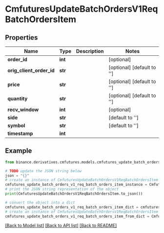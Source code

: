 # CmfuturesUpdateBatchOrdersV1ReqBatchOrdersItem


## Properties

Name | Type | Description | Notes
------------ | ------------- | ------------- | -------------
**order_id** | **int** |  | [optional] 
**orig_client_order_id** | **str** |  | [optional] [default to '']
**price** | **str** |  | [optional] [default to '']
**quantity** | **str** |  | [optional] [default to '']
**recv_window** | **int** |  | [optional] 
**side** | **str** |  | [default to '']
**symbol** | **str** |  | [default to '']
**timestamp** | **int** |  | 

## Example

```python
from binance.derivatives.cmfutures.models.cmfutures_update_batch_orders_v1_req_batch_orders_item import CmfuturesUpdateBatchOrdersV1ReqBatchOrdersItem

# TODO update the JSON string below
json = "{}"
# create an instance of CmfuturesUpdateBatchOrdersV1ReqBatchOrdersItem from a JSON string
cmfutures_update_batch_orders_v1_req_batch_orders_item_instance = CmfuturesUpdateBatchOrdersV1ReqBatchOrdersItem.from_json(json)
# print the JSON string representation of the object
print(CmfuturesUpdateBatchOrdersV1ReqBatchOrdersItem.to_json())

# convert the object into a dict
cmfutures_update_batch_orders_v1_req_batch_orders_item_dict = cmfutures_update_batch_orders_v1_req_batch_orders_item_instance.to_dict()
# create an instance of CmfuturesUpdateBatchOrdersV1ReqBatchOrdersItem from a dict
cmfutures_update_batch_orders_v1_req_batch_orders_item_from_dict = CmfuturesUpdateBatchOrdersV1ReqBatchOrdersItem.from_dict(cmfutures_update_batch_orders_v1_req_batch_orders_item_dict)
```
[[Back to Model list]](../README.md#documentation-for-models) [[Back to API list]](../README.md#documentation-for-api-endpoints) [[Back to README]](../README.md)


